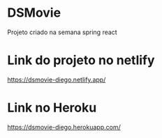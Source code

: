 # DSMovie
Projeto criado na semana spring react

# Link do projeto no netlify
https://dsmovie-diego.netlify.app/

# Link no Heroku
https://dsmovie-diego.herokuapp.com/
